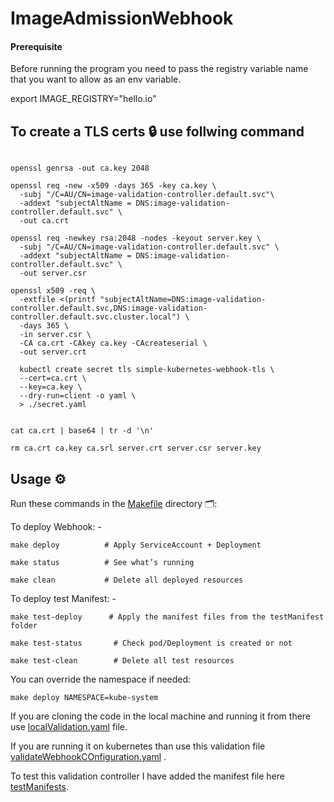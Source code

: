 # ImageAdmissionWebhook

#### Prerequisite
Before running the program you need to pass the registry variable name that you want to allow as an env variable.

 export IMAGE_REGISTRY="hello.io"

## To create a TLS certs 🔒 use follwing command

```

openssl genrsa -out ca.key 2048

openssl req -new -x509 -days 365 -key ca.key \
  -subj "/C=AU/CN=image-validation-controller.default.svc"\
  -addext "subjectAltName = DNS:image-validation-controller.default.svc" \
  -out ca.crt

openssl req -newkey rsa:2048 -nodes -keyout server.key \
  -subj "/C=AU/CN=image-validation-controller.default.svc" \
  -addext "subjectAltName = DNS:image-validation-controller.default.svc" \
  -out server.csr

openssl x509 -req \
  -extfile <(printf "subjectAltName=DNS:image-validation-controller.default.svc,DNS:image-validation-controller.default.svc.cluster.local") \
  -days 365 \
  -in server.csr \
  -CA ca.crt -CAkey ca.key -CAcreateserial \
  -out server.crt

  kubectl create secret tls simple-kubernetes-webhook-tls \
  --cert=ca.crt \
  --key=ca.key \
  --dry-run=client -o yaml \
  > ./secret.yaml


cat ca.crt | base64 | tr -d '\n'

rm ca.crt ca.key ca.srl server.crt server.csr server.key
```

## Usage ⚙️

Run these commands in the [Makefile](./Makefile) directory 🗂️:


To deploy Webhook: -

`make deploy          # Apply ServiceAccount + Deployment`

`make status          # See what’s running`

`make clean           # Delete all deployed resources`


To deploy test Manifest: -

`make test-deploy      # Apply the manifest files from the testManifest folder`

`make test-status       # Check pod/Deployment is created or not`

`make test-clean        # Delete all test resources`

You can override the namespace if needed:

`make deploy NAMESPACE=kube-system`


If you are cloning the code in the local machine and running it from there use [localValidation.yaml](manifest/localValidation.yaml) file.

If you are running it on kubernetes than use this validation file [validateWebhookCOnfiguration.yaml](manifest/validateWebhookCOnfiguration.yaml) .

To test this validation controller I have added the manifest file here [testManifests](manifest/testManifests).